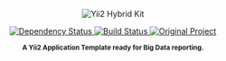 <p align="center">
    <img src="https://placeholdit.imgix.net/~text?txtsize=80&bg=ffffff&txt=Yii2+Hybrid+Kit&w=1140&h=200&txttrack=0"
        alt="Yii2 Hybrid Kit">
</p>
<p align="center">
    <a href="https://www.versioneye.com/user/projects/57bc8c85968d6400336020cb" target="_BLANK">
        <img src="https://www.versioneye.com/user/projects/57bc8c85968d6400336020cb/badge.svg?style=flat-square"
            alt="Dependency Status" />
    </a>
    <a href="https://travis-ci.org/XzAeRo/yii2-hybrid-kit" target="_BLANK">
        <img src="https://img.shields.io/travis/XzAeRo/yii2-hybrid-kit/master.svg&style=flat-square"
            alt="Build Status" />
    </a>
    <a href="https://github.com/trntv/yii2-starter-kit" target="_BLANK">
        <img src="https://img.shields.io/badge/original%20project-yii2--starter--kit-blue.svg?style=flat-square"
            alt="Original Project" />
    </a>
</p>
<p align="center"><sup><strong>A Yii2 Application Template ready for Big Data reporting.<br />
</strong></sup></p>
